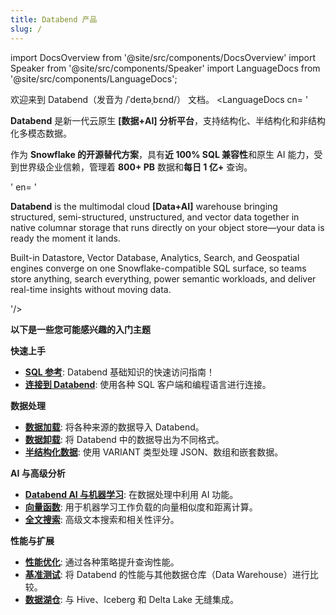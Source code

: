 ```yaml
---
title: Databend 产品
slug: /
---
```


import DocsOverview from '@site/src/components/DocsOverview'
import Speaker from '@site/src/components/Speaker'
import LanguageDocs from '@site/src/components/LanguageDocs';

欢迎来到 Databend（发音为 /ˈdeɪtəˌbɛnd/）<Speaker /> 文档。
<LanguageDocs
cn=
'

**Databend** 是新一代云原生 **[数据+AI] 分析平台**，支持结构化、半结构化和非结构化多模态数据。

作为 **Snowflake 的开源替代方案**，具有**近 100% SQL 兼容性**和原生 AI 能力，受到世界级企业信赖，管理着 **800+ PB** 数据和**每日 1 亿+** 查询。

'
en=
'

**Databend** is the multimodal cloud **[Data+AI]** warehouse bringing structured, semi-structured, unstructured, and vector data together in native columnar storage that runs directly on your object store—your data is ready the moment it lands.

Built-in Datastore, Vector Database, Analytics, Search, and Geospatial engines converge on one Snowflake-compatible SQL surface, so teams store anything, search everything, power semantic workloads, and deliver real-time insights without moving data.

'/>

<DocsOverview />

**以下是一些您可能感兴趣的入门主题**

**快速上手**
- **[SQL 参考](/sql)**: Databend 基础知识的快速访问指南！
- **[连接到 Databend](/guides/sql-clients)**: 使用各种 SQL 客户端和编程语言进行连接。

**数据处理**
- **[数据加载](/guides/load-data)**: 将各种来源的数据导入 Databend。
- **[数据卸载](/guides/unload-data)**: 将 Databend 中的数据导出为不同格式。
- **[半结构化数据](/sql/sql-functions/semi-structured-functions)**: 使用 VARIANT 类型处理 JSON、数组和嵌套数据。

**AI 与高级分析**
- **[Databend AI 与机器学习](/guides/ai-functions)**: 在数据处理中利用 AI 功能。
- **[向量函数](/sql/sql-functions/vector-functions)**: 用于机器学习工作负载的向量相似度和距离计算。
- **[全文搜索](/guides/performance/fulltext-index)**: 高级文本搜索和相关性评分。

**性能与扩展**
- **[性能优化](/guides/performance)**: 通过各种策略提升查询性能。
- **[基准测试](/guides/benchmark)**: 将 Databend 的性能与其他数据仓库（Data Warehouse）进行比较。
- **[数据湖仓](/guides/access-data-lake)**: 与 Hive、Iceberg 和 Delta Lake 无缝集成。